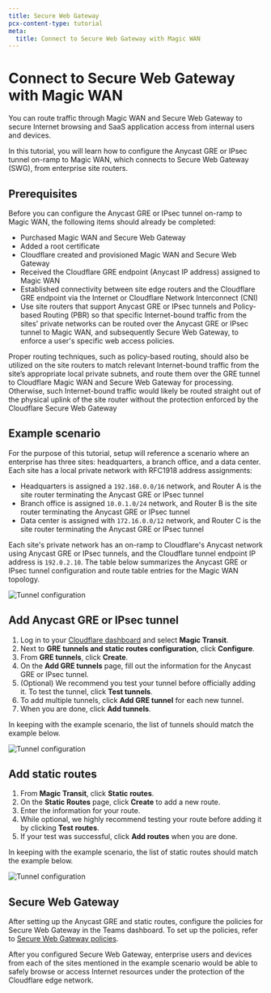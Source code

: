 ```yaml
---
title: Secure Web Gateway
pcx-content-type: tutorial
meta:
  title: Connect to Secure Web Gateway with Magic WAN
---
```


# Connect to Secure Web Gateway with Magic WAN

You can route traffic through Magic WAN and Secure Web Gateway to secure Internet browsing and SaaS application access from internal users and devices.

In this tutorial, you will learn how to configure the Anycast GRE or IPsec tunnel on-ramp to Magic WAN, which connects to Secure Web Gateway (SWG), from enterprise site routers.

## Prerequisites

Before you can configure the Anycast GRE or IPsec tunnel on-ramp to Magic WAN, the following items should already be completed:

- Purchased Magic WAN and Secure Web Gateway
- Added a root certificate
- Cloudflare created and provisioned Magic WAN and Secure Web Gateway
- Received the Cloudflare GRE endpoint (Anycast IP address) assigned to Magic WAN
- Established connectivity between site edge routers and the Cloudflare GRE endpoint via the Internet or Cloudflare Network Interconnect (CNI)
- Use site routers that support Anycast GRE or IPsec tunnels and Policy-based Routing (PBR) so that specific Internet-bound traffic from the sites' private networks can be routed over the Anycast GRE or IPsec tunnel to Magic WAN, and subsequently Secure Web Gateway, to enforce a user's specific web access policies.

Proper routing techniques, such as policy-based routing, should also be utilized on the site routers to match relevant Internet-bound traffic from the site’s appropriate local private subnets, and route them over the GRE tunnel to Cloudflare Magic WAN and Secure Web Gateway for processing. Otherwise, such Internet-bound traffic would likely be routed straight out of the physical uplink of the site router without the protection enforced by the Cloudflare Secure Web Gateway

## Example scenario

For the purpose of this tutorial, setup will reference a scenario where an enterprise has three sites: headquarters, a branch office, and a data center. Each site has a local private network with RFC1918 address assignments:

- Headquarters is assigned a `192.168.0.0/16` network, and Router A is the site router terminating the Anycast GRE or IPsec tunnel
- Branch office is assigned `10.0.1.0/24` network, and Router B is the site router terminating the Anycast GRE or IPsec tunnel
- Data center is assigned with `172.16.0.0/12` network, and Router C is the site router terminating the Anycast GRE or IPsec tunnel

Each site's private network has an on-ramp to Cloudflare's Anycast network using Anycast GRE or IPsec tunnels, and the Cloudflare tunnel endpoint IP address is `192.0.2.10`. The table below summarizes the Anycast GRE or IPsec tunnel configuration and route table entries for the Magic WAN topology.

![Tunnel configuration](/magic-wan/static/tunnel-config-values.png)

## Add Anycast GRE or IPsec tunnel

1.  Log in to your [Cloudflare dashboard](https://dash.cloudflare.com) and select **Magic Transit**.
2.  Next to **GRE tunnels and static routes configuration**, click **Configure**.
3.  From **GRE tunnels**, click **Create**.
4.  On the **Add GRE tunnels** page, fill out the information for the Anycast GRE or IPsec tunnel.
5.  (Optional) We recommend you test your tunnel before officially adding it. To test the tunnel, click **Test tunnels**.
6.  To add multiple tunnels, click **Add GRE tunnel** for each new tunnel.
7.  When you are done, click **Add tunnels**.

In keeping with the example scenario, the list of tunnels should match the example below.

![Tunnel configuration](/magic-wan/static/gre-tunnel-values.png)

## Add static routes

1.  From **Magic Transit**, click **Static routes**.
2.  On the **Static Routes** page, click **Create** to add a new route.
3.  Enter the information for your route.
4.  While optional, we highly recommend testing your route before adding it by clicking **Test routes**.
5.  If your test was successful, click **Add routes** when you are done.

In keeping with the example scenario, the list of static routes should match the example below.

![Tunnel configuration](/magic-wan/static/static-route-values.png)

## Secure Web Gateway

After setting up the Anycast GRE and static routes, configure the policies for Secure Web Gateway in the Teams dashboard. To set up the policies, refer to [Secure Web Gateway policies](/cloudflare-one/policies/filtering/).

After you configured Secure Web Gateway, enterprise users and devices from each of the sites mentioned in the example scenario would be able to safely browse or access Internet resources under the protection of the Cloudflare edge network.
